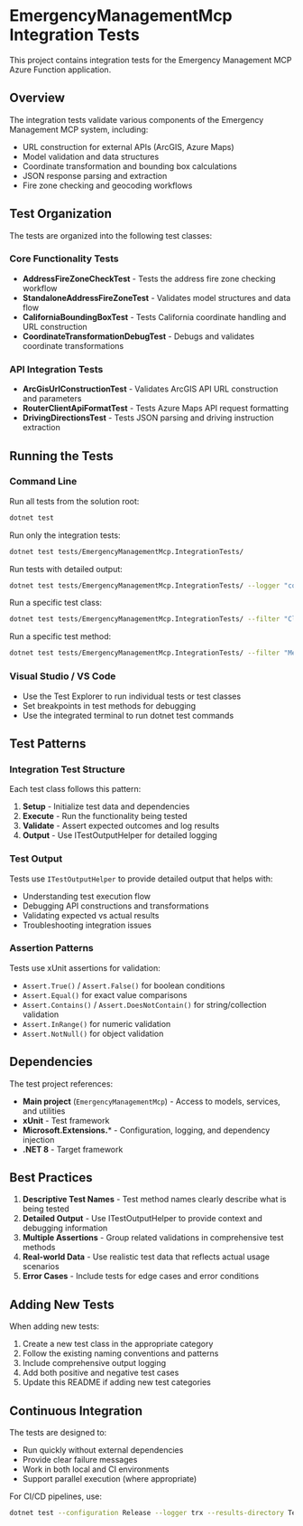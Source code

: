 # EmergencyManagementMcp Integration Tests

This project contains integration tests for the Emergency Management MCP Azure Function application.

## Overview

The integration tests validate various components of the Emergency Management MCP system, including:
- URL construction for external APIs (ArcGIS, Azure Maps)
- Model validation and data structures
- Coordinate transformation and bounding box calculations
- JSON response parsing and extraction
- Fire zone checking and geocoding workflows

## Test Organization

The tests are organized into the following test classes:

### Core Functionality Tests
- **AddressFireZoneCheckTest** - Tests the address fire zone checking workflow
- **StandaloneAddressFireZoneTest** - Validates model structures and data flow
- **CaliforniaBoundingBoxTest** - Tests California coordinate handling and URL construction
- **CoordinateTransformationDebugTest** - Debugs and validates coordinate transformations

### API Integration Tests
- **ArcGisUrlConstructionTest** - Validates ArcGIS API URL construction and parameters
- **RouterClientApiFormatTest** - Tests Azure Maps API request formatting
- **DrivingDirectionsTest** - Tests JSON parsing and driving instruction extraction

## Running the Tests

### Command Line
Run all tests from the solution root:
```bash
dotnet test
```

Run only the integration tests:
```bash
dotnet test tests/EmergencyManagementMcp.IntegrationTests/
```

Run tests with detailed output:
```bash
dotnet test tests/EmergencyManagementMcp.IntegrationTests/ --logger "console;verbosity=detailed"
```

Run a specific test class:
```bash
dotnet test tests/EmergencyManagementMcp.IntegrationTests/ --filter "ClassName=AddressFireZoneCheckTest"
```

Run a specific test method:
```bash
dotnet test tests/EmergencyManagementMcp.IntegrationTests/ --filter "MethodName=TestAddressFireZoneCheckFlow"
```

### Visual Studio / VS Code
- Use the Test Explorer to run individual tests or test classes
- Set breakpoints in test methods for debugging
- Use the integrated terminal to run dotnet test commands

## Test Patterns

### Integration Test Structure
Each test class follows this pattern:
1. **Setup** - Initialize test data and dependencies
2. **Execute** - Run the functionality being tested
3. **Validate** - Assert expected outcomes and log results
4. **Output** - Use ITestOutputHelper for detailed logging

### Test Output
Tests use `ITestOutputHelper` to provide detailed output that helps with:
- Understanding test execution flow
- Debugging API constructions and transformations
- Validating expected vs actual results
- Troubleshooting integration issues

### Assertion Patterns
Tests use xUnit assertions for validation:
- `Assert.True()` / `Assert.False()` for boolean conditions
- `Assert.Equal()` for exact value comparisons
- `Assert.Contains()` / `Assert.DoesNotContain()` for string/collection validation
- `Assert.InRange()` for numeric validation
- `Assert.NotNull()` for object validation

## Dependencies

The test project references:
- **Main project** (`EmergencyManagementMcp`) - Access to models, services, and utilities
- **xUnit** - Test framework
- **Microsoft.Extensions.*** - Configuration, logging, and dependency injection
- **.NET 8** - Target framework

## Best Practices

1. **Descriptive Test Names** - Test method names clearly describe what is being tested
2. **Detailed Output** - Use ITestOutputHelper to provide context and debugging information
3. **Multiple Assertions** - Group related validations in comprehensive test methods
4. **Real-world Data** - Use realistic test data that reflects actual usage scenarios
5. **Error Cases** - Include tests for edge cases and error conditions

## Adding New Tests

When adding new tests:
1. Create a new test class in the appropriate category
2. Follow the existing naming conventions and patterns
3. Include comprehensive output logging
4. Add both positive and negative test cases
5. Update this README if adding new test categories

## Continuous Integration

The tests are designed to:
- Run quickly without external dependencies
- Provide clear failure messages
- Work in both local and CI environments
- Support parallel execution (where appropriate)

For CI/CD pipelines, use:
```bash
dotnet test --configuration Release --logger trx --results-directory TestResults
```